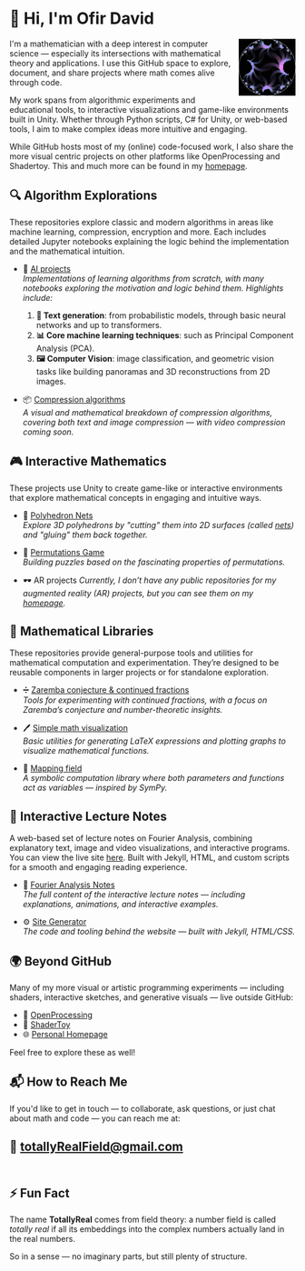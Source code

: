 # 👋 Hi, I'm Ofir David

<p>
<img align="right" src="./Poincare rotations200.gif" alt="Ofir David" width = 100/>

I'm a mathematician with a deep interest in computer science — especially its intersections with mathematical theory and applications. I use this GitHub space to explore, document, and share projects where math comes alive through code.

My work spans from algorithmic experiments and educational tools, to interactive visualizations and game-like environments built in Unity. Whether through Python scripts, C# for Unity, or web-based tools, I aim to make complex ideas more intuitive and engaging.

While GitHub hosts most of my (online) code-focused work, I also share the more visual centric projects on other platforms like OpenProcessing and Shadertoy. This and much more can be found in my [homepage](https://prove-me-wrong.com/).
</p>

## 🔍 Algorithm Explorations

These repositories explore classic and modern algorithms in areas like machine learning, compression, encryption and more. Each includes detailed Jupyter notebooks explaining the logic behind the implementation and the mathematical intuition.

- 🤖 [AI projects](https://github.com/TotallyReal/ai_projects)  
  *Implementations of learning algorithms from scratch, with many notebooks exploring the motivation and logic behind them. Highlights include:*
  1. **📝 Text generation**: from probabilistic models, through basic neural networks and up to transformers.
  2. **📊 Core machine learning techniques**: such as Principal Component Analysis (PCA).
  3. **🖼️ Computer Vision**: image classification, and geometric vision tasks like building panoramas and 3D reconstructions from 2D images.

- 📦 [Compression algorithms](https://github.com/TotallyReal/compressions)  
  *A visual and mathematical breakdown of compression algorithms, covering both text and image compression — with video compression coming soon.*


## 🎮 Interactive Mathematics

These projects use Unity to create game-like or interactive environments that explore mathematical concepts in engaging and intuitive ways. 

- 🧊 [Polyhedron Nets](https://github.com/TotallyReal/Polyhedron-Nets)  
  *Explore 3D polyhedrons by "cutting" them into 2D surfaces (called [nets](https://en.wikipedia.org/wiki/Net_(polyhedron))) and "gluing" them back together.*

- 🔀 [Permutations Game](https://github.com/TotallyReal/Permutations_Game)  
  *Building puzzles based on the fascinating properties of permutations.*

- 🕶️ AR projects
  *Currently, I don’t have any public repositories for my augmented reality (AR) projects, but you can see them on my [homepage](https://prove-me-wrong.com/programming-projects/).*

## 🧮 Mathematical Libraries

These repositories provide general-purpose tools and utilities for mathematical computation and experimentation. They’re designed to be reusable components in larger projects or for standalone exploration.

- ➗ [Zaremba conjecture & continued fractions](https://github.com/TotallyReal/continued_fractions)  
  *Tools for experimenting with continued fractions, with a focus on Zaremba’s conjecture and number-theoretic insights.*

- 🖊️ [Simple math visualization](https://github.com/TotallyReal/MathVisuals)  
  *Basic utilities for generating LaTeX expressions and plotting graphs to visualize mathematical functions.*

- 🔢 [Mapping field](https://github.com/TotallyReal/mapping_field)  
  *A symbolic computation library where both parameters and functions act as variables — inspired by SymPy.*


## 📘 Interactive Lecture Notes

A web-based set of lecture notes on Fourier Analysis, combining explanatory text, image and video visualizations, and interactive programs. You can view the live site [here](https://totallyreal.github.io/Fourier_Notes/notes/Fourier/Motivation). Built with Jekyll, HTML, and custom scripts for a smooth and engaging reading experience.

- 📖 [Fourier Analysis Notes](https://github.com/TotallyReal/Fourier_Notes)  
  *The full content of the interactive lecture notes — including explanations, animations, and interactive examples.*

- ⚙️ [Site Generator](https://github.com/TotallyReal/jekyll-gitbook-Fourier)  
  *The code and tooling behind the website — built with Jekyll, HTML/CSS.*


## 🌍 Beyond GitHub

Many of my more visual or artistic programming experiments — including shaders, interactive sketches, and generative visuals — live outside GitHub:

- 🎨 [OpenProcessing](https://openprocessing.org/user/133765/?view=sketches)
- 🧪 [ShaderToy](https://www.shadertoy.com/user/TotallyReal)
- 🌐 [Personal Homepage](https://prove-me-wrong.com)

Feel free to explore these as well!


## 📬 How to Reach Me

If you'd like to get in touch — to collaborate, ask questions, or just chat about math and code — you can reach me at:

📧 **totallyRealField@gmail.com**
<br><br>
---

## ⚡ Fun Fact

The name **TotallyReal** comes from field theory: a number field is called *totally real* if all its embeddings into the complex numbers actually land in the real numbers. 

So in a sense — no imaginary parts, but still plenty of structure.
